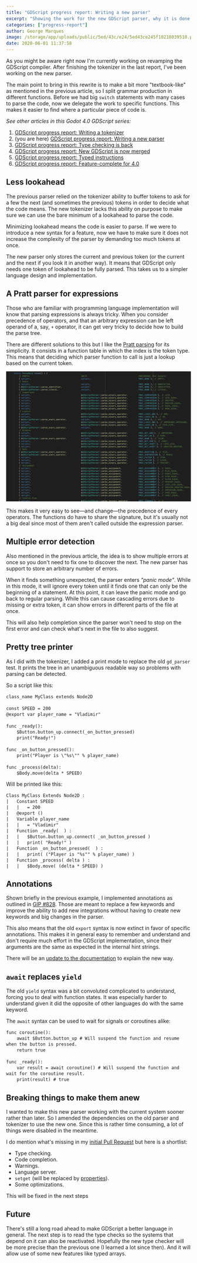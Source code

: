 ```yaml
---
title: "GDScript progress report: Writing a new parser"
excerpt: "Showing the work for the new GDScript parser, why it is done and how it improves over the old one. Also show a bit of new features."
categories: ["progress-report"]
author: George Marques
image: /storage/app/uploads/public/5ed/43c/e24/5ed43ce245f10218039510.png
date: 2020-06-01 11:37:58
---
```


As you might be aware right now I'm currently working on revamping the GDScript compiler. After finishing the tokenizer in the last report, I've been working on the new parser.

The main point to bring in this rewrite is to make a bit more "textbook-like" as mentioned in the previous article, so I split grammar production in different functions. Before we had big `switch` statements with many cases to parse the code, now we delegate the work to specific functions. This makes it easier to find where a particular piece of code is.

*See other articles in this Godot 4.0 GDScript series:*

1. [GDScript progress report: Writing a tokenizer](https://godotengine.org/article/gdscript-progress-report-writing-tokenizer)
2. (you are here) [GDScript progress report: Writing a new parser](https://godotengine.org/article/gdscript-progress-report-writing-new-parser)
3. [GDScript progress report: Type checking is back](https://godotengine.org/article/gdscript-progress-report-type-checking-back)
4. [GDScript progress report: New GDScript is now merged](https://godotengine.org/article/gdscript-progress-report-new-gdscript-now-merged)
5. [GDScript progress report: Typed instructions](https://godotengine.org/article/gdscript-progress-report-typed-instructions)
6. [GDScript progress report: Feature-complete for 4.0](https://godotengine.org/article/gdscript-progress-report-feature-complete-40)

## Less lookahead

The previous parser relied on the tokenizer ability to buffer tokens to ask for a few the next (and sometimes the previous) tokens in order to decide what the code means. The new tokenizer lacks this ability on purpose to make sure we can use the bare minimum of a lookahead to parse the code.

Minimizing lookahead means the code is easier to parse. If we were to introduce a new syntax for a feature, now we have to make sure it does not increase the complexity of the parser by demanding too much tokens at once.

The new parser only stores the current and previous token (or the current and the next if you look it in another way). It means that GDScript only needs one token of lookahead to be fully parsed. This takes us to a simpler language design and implementation.


## A Pratt parser for expressions

Those who are familiar with programming language implementation will know that parsing expressions is always tricky. When you consider precedence of operators, and that an arbitrary expression can be left operand of a, say, `+` operator, it can get very tricky to decide how to build the parse tree.

There are different solutions to this but I like the [Pratt parsing](https://journal.stuffwithstuff.com/2011/03/19/pratt-parsers-expression-parsing-made-easy/) for its simplicity. It consists in a function table in which the index is the token type. This means that deciding which parser function to call is just a lookup based on the current token.

![](/storage/app/media/gdscript-pratt-table.png)

This makes it very easy to see—and change—the precedence of every operators. The functions do have to share the signature, but it's usually not a big deal since most of them aren't called outside the expression parser.

## Multiple error detection

Also mentioned in the previous article, the idea is to show multiple errors at once so you don't need to fix one to discover the next. The new parser has support to store an arbitrary number of errors.

When it finds something unexpected, the parser enters *"panic mode"*. While in this mode, it will ignore every token until it finds one that can only be the beginning of a statement. At this point, it can leave the panic mode and go back to regular parsing. While this can cause cascading errors due to missing or extra token, it can show errors in different parts of the file at once.

This will also help completion since the parser won't need to stop on the first error and can check what's next in the file to also suggest.

## Pretty tree printer

As I did with the tokenizer, I added a print mode to replace the old `gd_parser` test. It prints the tree in an unambiguous readable way so problems with parsing can be detected.

So a script like this:

```gdscript
class_name MyClass extends Node2D

const SPEED = 200
@export var player_name = "Vladimir"

func _ready():
    $Button.button_up.connect(_on_button_pressed)
    print("Ready!")

func _on_button_pressed():
    print("Player is \"%s\"" % player_name)

func _process(delta):
    $Body.move(delta * SPEED)
```

Will be printed like this:

```
Class MyClass Extends Node2D :
|   Constant SPEED
|   |   = 200
|   @export ()
|   Variable player_name
|   |   = "Vladimir"
|   Function _ready(  ) :
|   |   $Button.button_up.connect( _on_button_pressed )
|   |   print( "Ready!" )
|   Function _on_button_pressed(  ) :
|   |   print( ("Player is "%s"" % player_name) )
|   Function _process( delta ) :
|   |   $Body.move( (delta * SPEED) )
```

## Annotations

Shown briefly in the previous example, I implemented annotations as outlined in [GIP #828](https://github.com/godotengine/godot-proposals/issues/828). Those are meant to replace a few keywords and improve the ability to add new integrations without having to create new keywords and big changes in the parser.

This also means that the old `export` syntax is now extinct in favor of specific annotations. This makes it in general easy to remember and understand and don't require much effort in the GDScript implementation, since their arguments are the same as expected in the internal hint strings.

There will be an [update to the documentation](https://github.com/godotengine/godot-docs/pull/3623) to explain the new way.

## `await` replaces `yield`

The old `yield` syntax was a bit convoluted complicated to understand, forcing you to deal with function states. It was especially harder to understand given it did the opposite of other languages do with the same keyword.

The `await` syntax can be used to wait for signals or coroutines alike:

```gdscript
func coroutine():
    await $Button.button_up # Will suspend the function and resume when the button is pressed.
    return true

func _ready():
    var result = await coroutine() # Will suspend the function and wait for the coroutine result.
    print(result) # true
```

## Breaking things to make them anew

I wanted to make this new parser working with the current system sooner rather than later. So I amended the dependencies on the old parser and tokenizer to use the new one. Since this is rather time consuming, a lot of things were disabled in the meantime.

I do mention what's missing in my [initial Pull Request](https://github.com/godotengine/godot/pull/39093) but here is a shortlist:

* Type checking.
* Code completion.
* Warnings.
* Language server.
* `setget` (will be replaced by [properties](https://github.com/godotengine/godot-proposals/issues/844)).
* Some optimizations.

This will be fixed in the next steps

## Future

There's still a long road ahead to make GDScript a better language in general. The next step is to read the type checks so the systems that depend on it can also be reactivated. Hopefully the new type checker will be more precise than the previous one (I learned a lot since then). And it will allow use of some new features like typed arrays.